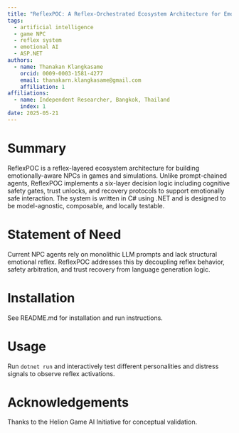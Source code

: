 ```yaml
---
title: "ReflexPOC: A Reflex-Orchestrated Ecosystem Architecture for Emotion-Aware NPC Systems"
tags:
  - artificial intelligence
  - game NPC
  - reflex system
  - emotional AI
  - ASP.NET
authors:
  - name: Thanakan Klangkasame
    orcid: 0009-0003-1581-4277
    email: thanakarn.klangkasame@gmail.com
    affiliation: 1
affiliations:
  - name: Independent Researcher, Bangkok, Thailand
    index: 1
date: 2025-05-21
---
```


# Summary

ReflexPOC is a reflex-layered ecosystem architecture for building emotionally-aware NPCs in games and simulations. Unlike prompt-chained agents, ReflexPOC implements a six-layer decision logic including cognitive safety gates, trust unlocks, and recovery protocols to support emotionally safe interaction. The system is written in C# using .NET and is designed to be model-agnostic, composable, and locally testable.

# Statement of Need

Current NPC agents rely on monolithic LLM prompts and lack structural emotional reflex. ReflexPOC addresses this by decoupling reflex behavior, safety arbitration, and trust recovery from language generation logic.

# Installation

See README.md for installation and run instructions.

# Usage

Run `dotnet run` and interactively test different personalities and distress signals to observe reflex activations.

# Acknowledgements

Thanks to the Helion Game AI Initiative for conceptual validation.
